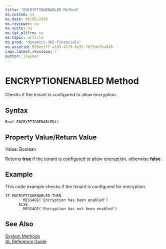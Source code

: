 ```yaml
---
title: "ENCRYPTIONENABLED Method"
ms.custom: na
ms.date: 06/05/2016
ms.reviewer: na
ms.suite: na
ms.tgt_pltfrm: na
ms.topic: article
ms.prod: "dynamics-365-financials"
ms.assetid: 070eefff-a103-41f9-8e3f-f625de7ba048
caps.latest.revision: 7
author: jswymer
---
```

# ENCRYPTIONENABLED Method
Checks if the tenant is configured to allow encryption.  

<!--
> [!NOTE]  
>  This does not mean that an encryption key is present on the [!INCLUDE[d365_server](../includes/d365_server_md.md)], only that the system is expecting to use one. This situation can arise if multiple servers are in use but the encryption key has not yet been deployed to each of them.  -->

## Syntax  

```  
Bool ENCRYPTIONENABLED()  
```  

## Property Value/Return Value  
 Value: Boolean  

 Returns **true** if the tenant is configured to allow encryption, otherwise **false**.  

## Example  
 This code example checks if the tenant is configured for encryption.  

```  
IF ENCRYPTIONENABLED THEN  
        MESSAGE('Encryption has been enabled')  
      ELSE  
        MESSAGE('Encryption has not been enabled')  
```  

## See Also  
 [System Methods](devenv-system-methods.md)   
 [AL Reference Guide](../devenv-al-reference-guide.md)
